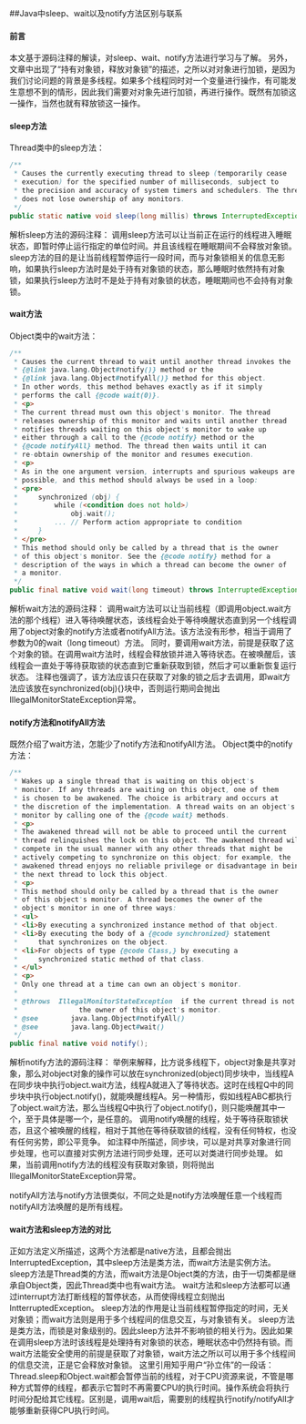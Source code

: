 ##Java中sleep、wait以及notify方法区别与联系

#### 前言

 本文基于源码注释的解读，对sleep、wait、notify方法进行学习与了解。
另外，文章中出现了“持有对象锁，释放对象锁”的描述，之所以对对象进行加锁，是因为我们讨论问题的背景是多线程。如果多个线程同时对一个变量进行操作，有可能发生意想不到的情形，因此我们需要对对象先进行加锁，再进行操作。既然有加锁这一操作，当然也就有释放锁这一操作。



#### sleep方法

Thread类中的sleep方法：

```java
/** 
 * Causes the currently executing thread to sleep (temporarily cease 
 * execution) for the specified number of milliseconds, subject to 
 * the precision and accuracy of system timers and schedulers. The thread 
 * does not lose ownership of any monitors. 
 */  
public static native void sleep(long millis) throws InterruptedException; 
``` 

解析sleep方法的源码注释：
调用sleep方法可以让当前正在运行的线程进入睡眠状态，即暂时停止运行指定的单位时间。并且该线程在睡眠期间不会释放对象锁。
sleep方法的目的是让当前线程暂停运行一段时间，而与对象锁相关的信息无影响，如果执行sleep方法时是处于持有对象锁的状态，那么睡眠时依然持有对象锁，如果执行sleep方法时不是处于持有对象锁的状态，睡眠期间也不会持有对象锁。

#### wait方法

Object类中的wait方法：

```java
/** 
 * Causes the current thread to wait until another thread invokes the 
 * {@link java.lang.Object#notify()} method or the 
 * {@link java.lang.Object#notifyAll()} method for this object. 
 * In other words, this method behaves exactly as if it simply 
 * performs the call {@code wait(0)}. 
 * <p> 
 * The current thread must own this object's monitor. The thread 
 * releases ownership of this monitor and waits until another thread 
 * notifies threads waiting on this object's monitor to wake up 
 * either through a call to the {@code notify} method or the 
 * {@code notifyAll} method. The thread then waits until it can 
 * re-obtain ownership of the monitor and resumes execution. 
 * <p> 
 * As in the one argument version, interrupts and spurious wakeups are 
 * possible, and this method should always be used in a loop: 
 * <pre> 
 *     synchronized (obj) { 
 *         while (<condition does not hold>) 
 *             obj.wait(); 
 *         ... // Perform action appropriate to condition 
 *     } 
 * </pre> 
 * This method should only be called by a thread that is the owner 
 * of this object's monitor. See the {@code notify} method for a 
 * description of the ways in which a thread can become the owner of 
 * a monitor. 
 */  
public final native void wait(long timeout) throws InterruptedException;  
``` 

解析wait方法的源码注释：
调用wait方法可以让当前线程（即调用object.wait方法的那个线程）进入等待唤醒状态，该线程会处于等待唤醒状态直到另一个线程调用了object对象的notify方法或者notifyAll方法。该方法没有形参，相当于调用了参数为0的wait（long timeout）方法。
同时，要调用wait方法，前提是获取了这个对象的锁。在调用wait方法时，线程会释放锁并进入等待状态。在被唤醒后，该线程会一直处于等待获取锁的状态直到它重新获取到锁，然后才可以重新恢复运行状态。
注释也强调了，该方法应该只在获取了对象的锁之后才去调用，即wait方法应该放在synchronized(obj){}块中，否则运行期间会抛出IllegalMonitorStateException异常。

#### notify方法和notifyAll方法

既然介绍了wait方法，怎能少了notify方法和notifyAll方法。
Object类中的notify方法：

```java
/** 
 * Wakes up a single thread that is waiting on this object's 
 * monitor. If any threads are waiting on this object, one of them 
 * is chosen to be awakened. The choice is arbitrary and occurs at 
 * the discretion of the implementation. A thread waits on an object's 
 * monitor by calling one of the {@code wait} methods. 
 * <p> 
 * The awakened thread will not be able to proceed until the current 
 * thread relinquishes the lock on this object. The awakened thread will 
 * compete in the usual manner with any other threads that might be 
 * actively competing to synchronize on this object; for example, the 
 * awakened thread enjoys no reliable privilege or disadvantage in being 
 * the next thread to lock this object. 
 * <p> 
 * This method should only be called by a thread that is the owner 
 * of this object's monitor. A thread becomes the owner of the 
 * object's monitor in one of three ways: 
 * <ul> 
 * <li>By executing a synchronized instance method of that object. 
 * <li>By executing the body of a {@code synchronized} statement 
 *     that synchronizes on the object. 
 * <li>For objects of type {@code Class,} by executing a 
 *     synchronized static method of that class. 
 * </ul> 
 * <p> 
 * Only one thread at a time can own an object's monitor. 
 * 
 * @throws  IllegalMonitorStateException  if the current thread is not 
 *               the owner of this object's monitor. 
 * @see        java.lang.Object#notifyAll() 
 * @see        java.lang.Object#wait() 
 */  
public final native void notify(); 
``` 
解析notify方法的源码注释：
举例来解释，比方说多线程下，object对象是共享对象，那么对object对象的操作可以放在synchronized(object)同步块中，当线程A在同步块中执行object.wait方法，线程A就进入了等待状态。这时在线程Q中的同步块中执行object.notify()，就能唤醒线程A。另一种情形，假如线程ABC都执行了object.wait方法，那么当线程Q中执行了object.notify()，则只能唤醒其中一个，至于具体是哪一个，是任意的。
调用notify唤醒的线程，处于等待获取锁状态，且这个被唤醒的线程，相对于其他在等待获取锁的线程，没有任何特权，也没有任何劣势，即公平竞争。
如注释中所描述，同步块，可以是对共享对象进行同步处理，也可以直接对实例方法进行同步处理，还可以对类进行同步处理。
如果，当前调用notify方法的线程没有获取对象锁，则将抛出IllegalMonitorStateException异常。

notifyAll方法与notify方法很类似，不同之处是notify方法唤醒任意一个线程而notifyAll方法唤醒的是所有线程。

#### wait方法和sleep方法的对比

 正如方法定义所描述，这两个方法都是native方法，且都会抛出InterruptedException，其中sleep方法是类方法，而wait方法是实例方法。
sleep方法是Thread类的方法，而wait方法是Object类的方法，由于一切类都是继承自Object类，因此Thread类中也有wait方法。
wait方法和sleep方法都可以通过interrupt方法打断线程的暂停状态，从而使得线程立刻抛出IntterruptedException。
sleep方法的作用是让当前线程暂停指定的时间，无关对象锁；而wait方法则是用于多个线程间的信息交互，与对象锁有关。
sleep方法是类方法，而锁是对象级别的。因此sleep方法并不影响锁的相关行为。因此如果在调用sleep方法时该线程是处理持有对象锁的状态，睡眠状态中仍然持有锁。而wait方法能安全使用的前提是获取了对象锁，wait方法之所以可以用于多个线程间的信息交流，正是它会释放对象锁。
这里引用知乎用户“孙立伟”的一段话：Thread.sleep和Object.wait都会暂停当前的线程，对于CPU资源来说，不管是哪种方式暂停的线程，都表示它暂时不再需要CPU的执行时间。操作系统会将执行时间分配给其它线程。区别是，调用wait后，需要别的线程执行notify/notifyAll才能够重新获得CPU执行时间。